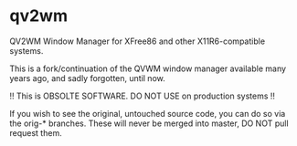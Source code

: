 # qv2wm
QV2WM Window Manager for XFree86 and other X11R6-compatible systems.

This is a fork/continuation of the QVWM window manager available many years ago, and sadly forgotten, until now.

!! This is OBSOLTE SOFTWARE. DO NOT USE on production systems !!

If you wish to see the original, untouched source code, you can do so via the orig-* branches. These will never be merged into master, DO NOT pull request them.
